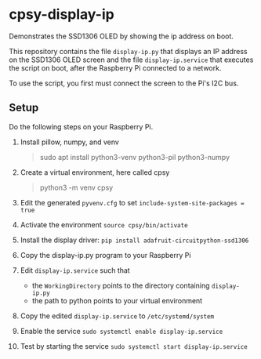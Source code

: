 # cpsy-display-ip
Demonstrates the SSD1306 OLED by showing the ip address on boot.

This repository contains the file `display-ip.py` that displays an IP
address on the  SSD1306 OLED screen and the file `display-ip.service`
that executes the script on boot, after the Raspberry Pi connected
to a network.

To use the script, you first must connect the screen to the Pi's
I2C bus.

## Setup

Do the following steps on your Raspberry Pi.

1. Install pillow, numpy, and venv

   > sudo apt install python3-venv python3-pil python3-numpy

2. Create a virtual environment, here called cpsy

   > python3 -m venv cpsy

3. Edit the generated `pyvenv.cfg` to set `include-system-site-packages = true`

4. Activate the environment `source cpsy/bin/activate`

5. Install the display driver: `pip install adafruit-circuitpython-ssd1306`

6. Copy the display-ip.py program to your Raspberry Pi

7. Edit `display-ip.service` such that
   - the `WorkingDirectory` points to the directory containing `display-ip.py`
   - the path to python points to your virtual environment

8. Copy the edited `display-ip.service` to `/etc/systemd/system`

9. Enable the service `sudo systemctl enable display-ip.service`

10. Test by starting the service `sudo systemctl start display-ip.service`
